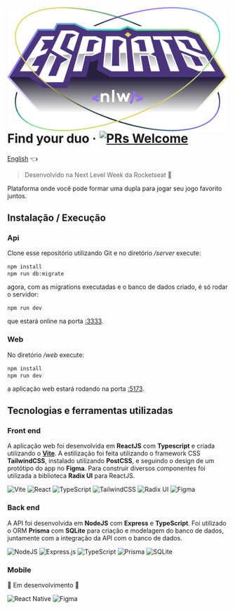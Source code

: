 <img src="./images/logo-nlw-esports.svg" alt="Logo" align="right">

# Find your duo &middot; [![PRs Welcome](https://img.shields.io/badge/PRs-welcome-brightgreen.svg?style=flat-square)](http://makeapullrequest.com)

[English](./README-en.md) 👈

> Desenvolvido na Next Level Week da Rocketseat 🚀

Plataforma onde você pode formar uma dupla para jogar seu jogo favorito juntos.

## Instalação / Execução

### Api

Clone esse repositório utilizando Git e no diretório */server* execute:

```shell
npm install
npm run db:migrate
```

agora, com as migrations executadas e o banco de dados criado, é só rodar o servidor:

```shell
npm run dev
```

que estará online na porta [:3333](http://localhost:3333/).

### Web

No diretório */web* execute:

```shell
npm install
npm run dev
```

a aplicação web estará rodando na porta [:5173](http://localhost:5173/).

## Tecnologias e ferramentas utilizadas

### Front end

A aplicação web foi desenvolvida em **ReactJS** com **Typescript** e criada utilizando o [**Vite**](https://pt.vitejs.dev/guide/why).
A estilização foi feita utilizando o framework CSS **TailwindCSS**, instalado utilizando **PostCSS**, e seguindo o design de um protótipo do app no **Figma**.
Para construir diversos componentes foi utilizada a biblioteca **Radix UI** para ReactJS.

![Vite](https://img.shields.io/badge/vite-%23646CFF.svg?style=for-the-badge&logo=vite&logoColor=white) ![React](https://img.shields.io/badge/react-%2320232a.svg?style=for-the-badge&logo=react&logoColor=%2361DAFB) ![TypeScript](https://img.shields.io/badge/typescript-%23007ACC.svg?style=for-the-badge&logo=typescript&logoColor=white)
![TailwindCSS](https://img.shields.io/badge/tailwindcss-%2338B2AC.svg?style=for-the-badge&logo=tailwind-css&logoColor=white) ![Radix UI](https://img.shields.io/badge/radix%20ui-161618.svg?style=for-the-badge&logo=radix-ui&logoColor=white) ![Figma](https://img.shields.io/badge/figma-%23F24E1E.svg?style=for-the-badge&logo=figma&logoColor=white)

### Back end

A API foi desenvolvida em **NodeJS** com **Express** e **TypeScript**.
Foi utilizado o ORM **Prisma** com **SQLite** para criação e modelagem do banco de dados, juntamente com a integração da API com o banco de dados.

![NodeJS](https://img.shields.io/badge/node.js-6DA55F?style=for-the-badge&logo=node.js&logoColor=white) ![Express.js](https://img.shields.io/badge/express.js-%23404d59.svg?style=for-the-badge&logo=express&logoColor=%2361DAFB) ![TypeScript](https://img.shields.io/badge/typescript-%23007ACC.svg?style=for-the-badge&logo=typescript&logoColor=white) ![Prisma](https://img.shields.io/badge/Prisma-3982CE?style=for-the-badge&logo=Prisma&logoColor=white) ![SQLite](https://img.shields.io/badge/sqlite-%2307405e.svg?style=for-the-badge&logo=sqlite&logoColor=white)

### Mobile

🚧 Em desenvolvimento 🚧

![React Native](https://img.shields.io/badge/react_native-%2320232a.svg?style=for-the-badge&logo=react&logoColor=%2361DAFB) ![Figma](https://img.shields.io/badge/figma-%23F24E1E.svg?style=for-the-badge&logo=figma&logoColor=white)